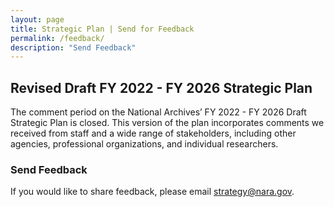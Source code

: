 ```yaml
---
layout: page
title: Strategic Plan | Send for Feedback
permalink: /feedback/
description: "Send Feedback"
---
```


## Revised Draft FY 2022 - FY 2026 Strategic Plan

The comment period on the National Archives’ FY 2022 - FY 2026 Draft Strategic Plan is closed. This version of the plan incorporates comments we received from staff and a wide range of stakeholders, including other agencies, professional organizations, and individual researchers.

### Send Feedback

If you would like to share feedback, please email <a href='mailto:strategy@nara.gov'>strategy@nara.gov</a>.